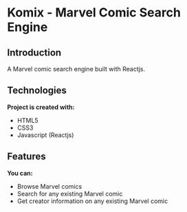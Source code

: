 # Komix - Marvel Comic Search Engine #


## Introduction ##
A Marvel comic search engine built with Reactjs.

## Technologies ##
__Project is created with:__
* HTML5
* CSS3
* Javascript (Reactjs)

## Features ##
__You can:__
* Browse Marvel comics
* Search for any existing Marvel comic
* Get creator information on any existing Marvel comic
